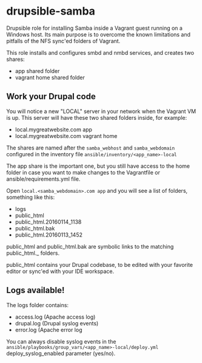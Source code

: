 # drupsible-samba
Drupsible role for installing Samba inside a Vagrant guest running on a Windows host. Its main purpose is to overcome the known limitations and pitfalls of the NFS sync'ed folders of Vagrant.

This role installs and configures smbd and nmbd services, and creates two shares:
- app shared folder
- vagrant home shared folder

## Work your Drupal code
You will notice a new "LOCAL" server in your network when the Vagrant VM is up. This server will have these two shared folders inside, for example: 
- local.mygreatwebsite.com app
- local.mygreatwebsite.com vagrant home

The shares are named after the ``samba_webhost`` and ``samba_webdomain`` configured in the inventory file ``ansible/inventory/<app_name>-local``

The app share is the important one, but you still have access to the home folder in case you want to make changes to the Vagrantfile or ansible/requirements.yml file.

Open ``local.<samba_webdomain>.com app`` and you will see a list of folders, something like this:
- logs
- public_html
- public\_html.20160114_1138
- public_html.bak
- public\_html.20160113_1452

public\_html and public\_html.bak are symbolic links to the matching public\_html.<date>_<time> folders. 

public\_html contains your Drupal codebase, to be edited with your favorite editor or sync'ed with your IDE workspace.

## Logs available!
The logs folder contains:
- access.log (Apache access log)
- drupal.log (Drupal syslog events)
- error.log (Apache error log

You can always disable syslog events in the ``ansible/playbooks/group_vars/<app_name>-local/deploy.yml`` deploy_syslog_enabled parameter (yes/no).
